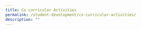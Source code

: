 ```yaml
---
title: Co curricular Activities
permalink: /student-development/co-curricular-activities/
description: ""
---
```

